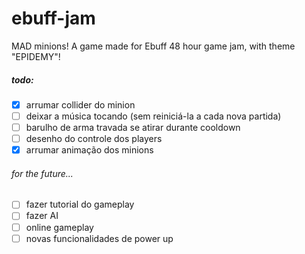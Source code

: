 ﻿# ebuff-jam
MAD minions! A game made for Ebuff 48 hour game jam, with theme "EPIDEMY"!

##### todo:
- [x] arrumar collider do minion
- [ ] deixar a música tocando (sem reiniciá-la a cada nova partida)
- [ ] barulho de arma travada se atirar durante cooldown
- [ ] desenho do controle dos players
- [x] arrumar animação dos minions

###### for the future...
- [ ] fazer tutorial do gameplay
- [ ] fazer AI
- [ ] online gameplay
- [ ] novas funcionalidades de power up
